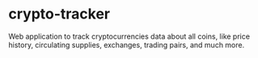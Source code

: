 # crypto-tracker
Web application to track cryptocurrencies data about all coins, like price history, circulating supplies, exchanges, trading pairs, and much more.
